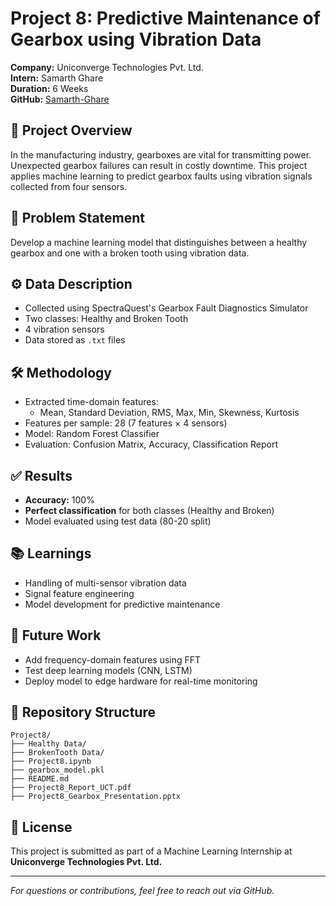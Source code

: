 # Project 8: Predictive Maintenance of Gearbox using Vibration Data

**Company:** Uniconverge Technologies Pvt. Ltd.  
**Intern:** Samarth Ghare  
**Duration:** 6 Weeks  
**GitHub:** [Samarth-Ghare](https://github.com/Samarth-Ghare)

## 📌 Project Overview
In the manufacturing industry, gearboxes are vital for transmitting power. Unexpected gearbox failures can result in costly downtime. This project applies machine learning to predict gearbox faults using vibration signals collected from four sensors.

## 🎯 Problem Statement
Develop a machine learning model that distinguishes between a healthy gearbox and one with a broken tooth using vibration data.

## ⚙️ Data Description
- Collected using SpectraQuest's Gearbox Fault Diagnostics Simulator
- Two classes: Healthy and Broken Tooth
- 4 vibration sensors
- Data stored as `.txt` files

## 🛠️ Methodology
- Extracted time-domain features:
  - Mean, Standard Deviation, RMS, Max, Min, Skewness, Kurtosis
- Features per sample: 28 (7 features × 4 sensors)
- Model: Random Forest Classifier
- Evaluation: Confusion Matrix, Accuracy, Classification Report

## ✅ Results
- **Accuracy:** 100%
- **Perfect classification** for both classes (Healthy and Broken)
- Model evaluated using test data (80-20 split)

## 📚 Learnings
- Handling of multi-sensor vibration data
- Signal feature engineering
- Model development for predictive maintenance

## 🚀 Future Work
- Add frequency-domain features using FFT
- Test deep learning models (CNN, LSTM)
- Deploy model to edge hardware for real-time monitoring

## 📂 Repository Structure
```
Project8/
├── Healthy Data/
├── BrokenTooth Data/
├── Project8.ipynb
├── gearbox_model.pkl
├── README.md
├── Project8_Report_UCT.pdf
├── Project8_Gearbox_Presentation.pptx
```

## 📎 License
This project is submitted as part of a Machine Learning Internship at **Uniconverge Technologies Pvt. Ltd.**

---

*For questions or contributions, feel free to reach out via GitHub.*  
